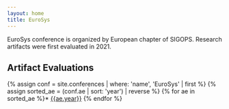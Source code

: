 ```yaml
---
layout: home
title: EuroSys
---
```


EuroSys conference is organized by European chapter of SIGOPS. Research artifacts were first
evaluated in 2021.

## Artifact Evaluations

{% assign conf = site.conferences | where: 'name', 'EuroSys' | first %}
{% assign sorted_ae = (conf.ae | sort: 'year') | reverse %}
{% for ae in sorted_ae %}* [{{ae.year}}]({{ae.location}})
{% endfor %}
